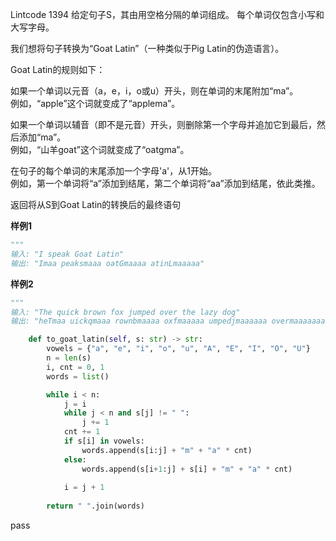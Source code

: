 Lintcode 1394
给定句子S，其由用空格分隔的单词组成。 每个单词仅包含小写和大写字母。

我们想将句子转换为“Goat Latin”（一种类似于Pig Latin的伪造语言）。

Goat Latin的规则如下：

如果一个单词以元音（a，e，i，o或u）开头，则在单词的末尾附加“ma”。  
例如，“apple”这个词就变成了“applema”。

如果一个单词以辅音（即不是元音）开头，则删除第一个字母并追加它到最后，然后添加“ma”。  
例如，“山羊goat”这个词就变成了“oatgma”。

在句子的每个单词的末尾添加一个字母'a'，从1开始。  
例如，第一个单词将“a”添加到结尾，第二个单词将“aa”添加到结尾，依此类推。

返回将从S到Goat Latin的转换后的最终语句

**样例1**
```python
"""
输入: "I speak Goat Latin"
输出: "Imaa peaksmaaa oatGmaaaa atinLmaaaaa"
```
**样例2**
```python
"""
输入: "The quick brown fox jumped over the lazy dog"
输出: "heTmaa uickqmaaa rownbmaaaa oxfmaaaaa umpedjmaaaaaa overmaaaaaaa hetmaaaaaaaa azylmaaaaaaaaa ogdmaaaaaaaaaa"
```


```python
    def to_goat_latin(self, s: str) -> str:
        vowels = {"a", "e", "i", "o", "u", "A", "E", "I", "O", "U"}
        n = len(s)
        i, cnt = 0, 1
        words = list()

        while i < n:
            j = i
            while j < n and s[j] != " ":
                j += 1      
            cnt += 1
            if s[i] in vowels:
                words.append(s[i:j] + "m" + "a" * cnt)
            else:
                words.append(s[i+1:j] + s[i] + "m" + "a" * cnt)
            
            i = j + 1
        
        return " ".join(words)
```
pass